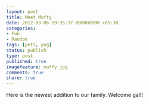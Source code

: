 ```yaml
---
layout: post
title: Meet Muffy
date: 2012-03-06 19:35:37.000000000 +05:30
categories:
- Fun
- Random
tags: [pets, pug]
status: publish
type: post
published: true
imagefeature: muffy.jpg
comments: true
share: true
---
```

<p>Here is the newest addition to our family. Welcome gal!!</p>
